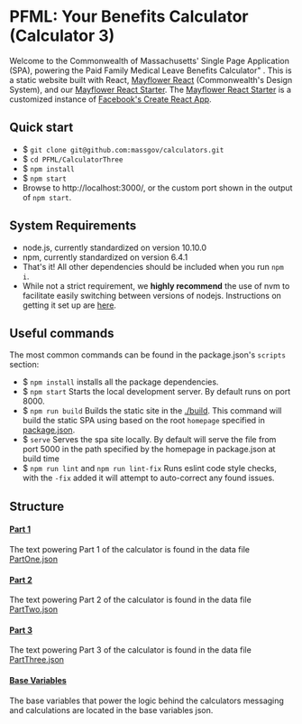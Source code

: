 # PFML: Your Benefits Calculator (Calculator 3)

Welcome to the Commonwealth of Massachusetts' Single Page Application (SPA), powering the Paid Family Medical Leave Benefits Calculator" . This is a static website built with React, [Mayflower React](https://github.com/massgov/mayflower/) (Commonwealth's Design System), and our [Mayflower React Starter](https://github.com/massgov/mayflower-react-starter/). The [Mayflower React Starter](https://github.com/massgov/mayflower-react-starter/) is a customized instance of [Facebook's Create React App](https://github.com/facebook/create-react-app).

## Quick start

- $ ``git clone git@github.com:massgov/calculators.git``
- $ ``cd PFML/CalculatorThree``
- $ ``npm install``
- $ ``npm start``
- Browse to http://localhost:3000/, or the custom port shown in the output of `npm start`.

## System Requirements

- node.js, currently standardized on version 10.10.0
- npm, currently standardized on version 6.4.1
- That's it! All other dependencies should be included when you run ``npm i``.
- While not a strict requirement, we **highly recommend** the use of nvm to facilitate easily switching between versions of nodejs. Instructions on getting it set up are [here](https://github.com/creationix/nvm#installation).

## Useful commands

The most common commands can be found in the package.json's ``scripts`` section:

- $ ``npm install`` installs all the package dependencies.
- $ ``npm start`` Starts the local development server. By default runs on port 8000.
- $ ``npm run build`` Builds the static site in the [./build](./build). This command will build the static SPA using based on the root `homepage` specified in [package.json](./package.json#L3).
- $ ``serve`` Serves the spa site locally. By default will serve the file from port 5000 in the path specified by the homepage in package.json at build time
- $ ``npm run lint`` and ``npm run lint-fix`` Runs eslint code style checks, with the ``-fix`` added it will attempt to auto-correct any found issues.

## Structure

#### [Part 1](./src/components/Part1)
The text powering Part 1 of the calculator is found in the data file [PartOne.json](./src/data/PartOne.json)

#### [Part 2](./src/components/Part2)
The text powering Part 2 of the calculator is found in the data file [PartTwo.json](./src/data/PartTow.json)

#### [Part 3](./src/components/Part3)
The text powering Part 3 of the calculator is found in the data file [PartThree.json](./src/data/PartThree.json)

#### [Base Variables](./src/data/CalculatorThreeVariables.json)
The base variables that power the logic behind the calculators messaging and calculations are located in the base variables json.

